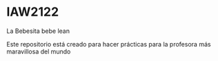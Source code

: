 # IAW2122
La Bebesita bebe lean

Este repositorio está creado para hacer prácticas para la profesora más maravillosa del mundo
